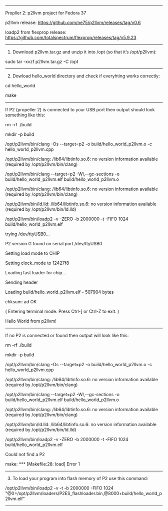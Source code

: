 ************************************************************************

Propller 2: p2llvm project for Fedora 37 

p2llvm release:
https://github.com/ne75/p2llvm/releases/tag/v0.6

loadp2 from flexprop release:
https://github.com/totalspectrum/flexprop/releases/tag/v5.9.23

***************************************************************************

1. Download p2llvm.tar.gz and unzip it into /opt (so that it’s /opt/p2llvm): 

sudo tar -xvzf p2llvm.tar.gz -C /opt

***************************************************************************

2. Dowload hello_world directory and check if everyhting works correctly:

cd hello_world

make

***************************************************************************

If P2 (propeller 2) is connected to your USB port then output should look something like this:


rm -rf ./build

mkdir -p build

/opt/p2llvm/bin/clang -Os --target=p2 -o build/hello_world_p2llvm.o -c hello_world_p2llvm.cpp

/opt/p2llvm/bin/clang: /lib64/libtinfo.so.6: no version information available (required by /opt/p2llvm/bin/clang)

/opt/p2llvm/bin/clang --target=p2 -Wl,--gc-sections -o build/hello_world_p2llvm.elf build/hello_world_p2llvm.o

/opt/p2llvm/bin/clang: /lib64/libtinfo.so.6: no version information available (required by /opt/p2llvm/bin/clang)

/opt/p2llvm/bin/ld.lld: /lib64/libtinfo.so.6: no version information available (required by /opt/p2llvm/bin/ld.lld)

/opt/p2llvm/bin/loadp2 -v -ZERO -b 2000000 -t -FIFO 1024 build/hello_world_p2llvm.elf

trying /dev/ttyUSB0...

P2 version G found on serial port /dev/ttyUSB0

Setting load mode to CHIP

Setting clock_mode to 12427f8

Loading fast loader for chip...

Sending header

Loading build/hello_world_p2llvm.elf - 507904 bytes

chksum: ad OK

( Entering terminal mode.  Press Ctrl-] or Ctrl-Z to exit. )


Hello World from p2llvm!

***************************************************************************

If no P2 is connected or found then output will look like this:


rm -rf ./build

mkdir -p build

/opt/p2llvm/bin/clang -Os --target=p2 -o build/hello_world_p2llvm.o -c hello_world_p2llvm.cpp

/opt/p2llvm/bin/clang: /lib64/libtinfo.so.6: no version information available (required by /opt/p2llvm/bin/clang)

/opt/p2llvm/bin/clang --target=p2 -Wl,--gc-sections -o build/hello_world_p2llvm.elf build/hello_world_p2llvm.o

/opt/p2llvm/bin/clang: /lib64/libtinfo.so.6: no version information available (required by /opt/p2llvm/bin/clang)

/opt/p2llvm/bin/ld.lld: /lib64/libtinfo.so.6: no version information available (required by /opt/p2llvm/bin/ld.lld)

/opt/p2llvm/bin/loadp2 -v -ZERO -b 2000000 -t -FIFO 1024 build/hello_world_p2llvm.elf

Could not find a P2

make: *** [Makefile:28: load] Error 1

****************************************************************************
 
3. To load your program into flash memory of P2 use this command:


/opt/p2llvm/bin/loadp2 -v -t -b 2000000 -FIFO 1024 "@0=/opt/p2llvm/loaders/P2ES_flashloader.bin,@8000+build/hello_world_p2llvm.elf"

****************************************************************************
